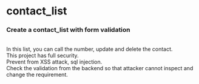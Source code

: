 # contact_list
<h3>Create a contact_list with form validation</h3><br />
In this list, you can call the number, update and delete the contact.<br />
This project has full security.<br />
Prevent from XSS attack, sql injection.<br />
Check the validation from the backend so that attacker cannot inspect and change the requirement.<br />
